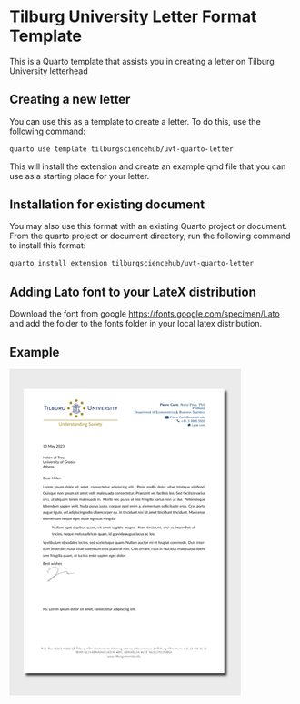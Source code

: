 
<!-- README.md is generated from README.qmd. Please edit that file -->

# Tilburg University Letter Format Template

This is a Quarto template that assists you in creating a letter on
Tilburg University letterhead

## Creating a new letter

You can use this as a template to create a letter. To do this, use the
following command:

``` bash
quarto use template tilburgsciencehub/uvt-quarto-letter
```

This will install the extension and create an example qmd file that you
can use as a starting place for your letter.

## Installation for existing document

You may also use this format with an existing Quarto project or
document. From the quarto project or document directory, run the
following command to install this format:

``` bash
quarto install extension tilburgsciencehub/uvt-quarto-letter
```

## Adding Lato font to your LateX distribution

Download the font from google https://fonts.google.com/specimen/Lato and
add the folder to the fonts folder in your local latex distribution.

## Example

<div>

[![](examples/template.png)](examples/template.pdf)

</div>
